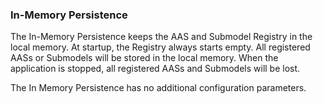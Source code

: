 ### In-Memory Persistence
The In-Memory Persistence keeps the AAS and Submodel Registry in the local memory. At startup, the Registry always starts empty. All registered AASs or Submodels will be stored in the local memory. When the application is stopped, all registered AASs and Submodels will be lost.


The In Memory Persistence has no additional configuration parameters.
